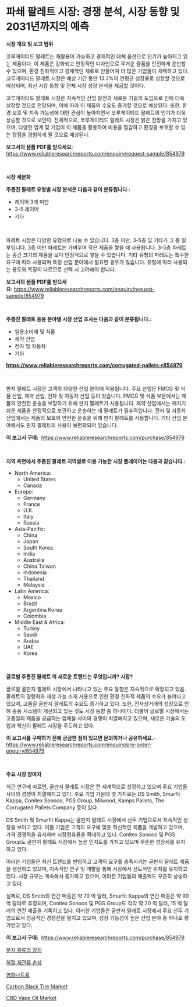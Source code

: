 <p><h1>파쇄 팔레트 시장: 경쟁 분석, 시장 동향 및 2031년까지의 예측</h1></p><p><strong>시장 개요 및 보고 범위</strong></p>
<p><p>코루게이티드 팔레트는 재활용이 가능하고 경제적인 대체 옵션으로 인기가 높아지고 있는 제품이다. 이 제품은 강화되고 안정적인 디자인으로 무거운 물품을 안전하게 운반할 수 있으며, 환경 친화적이고 경제적인 재료로 만들어져 더 많은 기업들이 채택하고 있다. 코루게이티드 팔레트 시장은 예상 기간 동안 13.3%의 연평균 성장율로 성장할 것으로 예상되며, 최신 시장 동향 및 전체 시장 성장 분석을 제공할 것이다.</p><p>코루게이티드 팔레트 시장은 지속적인 산업 발전과 새로운 기술의 도입으로 인해 더욱 성장할 것으로 전망되며, 이에 따라 이 제품의 수요도 증가할 것으로 예상된다. 또한, 환경 보호 및 지속 가능성에 대한 관심이 높아지면서 코루게이티드 팔레트의 인기가 더욱 상승할 것으로 보인다. 전체적으로, 코루게이티드 팔레트 시장은 밝은 전망을 가지고 있으며, 다양한 업계 및 기업이 이 제품을 활용하여 비용을 절감하고 환경을 보호할 수 있는 장점을 경험하게 될 것으로 예상된다.</p></p>
<p><strong>보고서의 샘플 PDF를 받으세요:</strong> <a href="https://www.reliableresearchreports.com/enquiry/request-sample/854979">https://www.reliableresearchreports.com/enquiry/request-sample/854979</a></p>
<p>&nbsp;</p>
<p><strong>시장 세분화</strong></p>
<p><strong>주름진 팔레트 유형별 시장 분석은 다음과 같이 분류됩니다.:</strong></p>
<p><ul><li>레이어 3개 미만</li><li>3-5 레이어</li><li>기타</li></ul></p>
<p>&nbsp;</p>
<p><p>파레트 시장은 다양한 유형으로 나눌 수 있습니다. 3층 미만, 3-5층 및 기타가 그 중 일부입니다. 3층 미만 파레트는 가벼우며 작은 제품을 쌓을 때 사용됩니다. 3-5층 파레트는 중간 크기의 제품을 보다 안정적으로 쌓을 수 있습니다. 기타 유형의 파레트는 특수한 요구에 따라 사용되며 특정 산업 분야에서 필요한 경우가 많습니다. 유형에 따라 사용되는 용도와 특징이 다르므로 선택 시 고려해야 합니다.</p></p>
<p><strong>보고서의 샘플 PDF를 받으세요:</strong>&nbsp;<a href="https://www.reliableresearchreports.com/enquiry/request-sample/854979">https://www.reliableresearchreports.com/enquiry/request-sample/854979</a></p>
<p>&nbsp;</p>
<p><strong> 주름진 팔레트 응용 분야별 시장 산업 조사는 다음과 같이 분류됩니다.:</strong></p>
<p><ul><li>일용소비재 및 식품</li><li>제약 산업</li><li>전자 및 자동차</li><li>기타</li></ul></p>
<p><strong><a href="https://www.reliableresearchreports.com/corrugated-pallets-r854979">https://www.reliableresearchreports.com/corrugated-pallets-r854979</a></strong></p>
<p>&nbsp;</p>
<p><p>판지 팔레트 시장은 고객의 다양한 산업 분야에 적용됩니다. 주요 산업은 FMCG 및 식품 산업, 제약 산업, 전자 및 자동차 산업 등이 있습니다. FMCG 및 식품 부문에서는 제품의 안전한 운송을 보장하기 위해 판지 팔레트가 사용됩니다. 제약 산업에서는 깨지기 쉬운 제품을 안정적으로 보관하고 운송하는 데 팔레트가 필수적입니다. 전자 및 자동차 산업에서는 제품의 보호와 안전한 운송을 위해 판지 팔레트를 사용합니다. 기타 산업 분야에서도 판지 팔레트의 사용이 보편화되어 있습니다.</p></p>
<p><strong>이 보고서 구매:</strong>&nbsp; <a href="https://www.reliableresearchreports.com/purchase/854979">https://www.reliableresearchreports.com/purchase/854979</a></p>
<p>&nbsp;</p>
<p><strong>지역 측면에서 주름진 팔레트 지역별로 이용 가능한 시장 플레이어는 다음과 같습니다.:</strong></p>
<p><ul>
    <li>
        North America:
        <ul>
            <li>United States</li>
            <li>Canada</li>
        </ul>
    </li>
    <li>
        Europe:
        <ul>
            <li>Germany</li>
            <li>France</li>
            <li>U.K.</li>
            <li>Italy</li>
            <li>Russia</li>
        </ul>
    </li>
    <li>
        Asia-Pacific:
        <ul>
            <li>China</li>
            <li>Japan</li>
            <li>South Korea</li>
            <li>India</li>
            <li>Australia</li>
            <li>China Taiwan</li>
            <li>Indonesia</li>
            <li>Thailand</li>
            <li>Malaysia</li>
        </ul>
    </li>
    <li>
        Latin America:
        <ul>
            <li>Mexico</li>
            <li>Brazil</li>
            <li>Argentina Korea</li>
            <li>Colombia</li>
        </ul>
    </li>
    <li>
        Middle East & Africa:
        <ul>
            <li>Turkey</li>
            <li>Saudi</li>
            <li>Arabia</li>
            <li>UAE</li>
            <li>Korea</li>
        </ul>
    </li>
    </ul></p>
<p>&nbsp;</p>
<p><strong>글로벌 주름진 팔레트 의 새로운 트렌드는 무엇입니까? 시장?</strong></p>
<p><p>글로벌 골판지 팔레트 시장에서 나타나고 있는 주요 동향은 지속적으로 확장되고 있음. 팔레트의 경량화와 재생 가능 소재 사용으로 인한 환경 친화적 제품의 수요가 늘어나고 있으며, 고품질 골판지 팔레트의 수요도 증가하고 있다. 또한, 전자상거래의 성장으로 인해 송풍 시스템이 개선되고 있는 것도 시장 동향 중 하나이다. 더불어 글로벌 시장에서는 고품질의 제품을 공급하는 업체들 사이의 경쟁이 치열해지고 있으며, 새로운 기술의 도입과 혁신이 팔레트 시장을 주도하고 있다.</p></p>
<p><strong>이 보고서를 구매하기 전에 궁금한 점이 있으면 문의하거나 공유하세요.</strong>- <a href="https://www.reliableresearchreports.com/enquiry/pre-order-enquiry/854979">https://www.reliableresearchreports.com/enquiry/pre-order-enquiry/854979</a></p>
<p>&nbsp;</p>
<p><strong>주요 시장 참여자</strong></p>
<p><p>최근 연구에 따르면, 골판지 팔레트 시장은 전 세계적으로 성장하고 있으며 주요 기업들 사이의 경쟁이 치열해지고 있다. 주요 기업 가운데 몇 가지로는 DS Smith, Smurfit Kappa, Conitex Sonoco, PGS Group, Milwood, Kamps Pallets, The Corrugated Pallets Company 등이 있다. </p><p>DS Smith 및 Smurfit Kappa는 골판지 팔레트 시장에서 선두 기업으로서 지속적인 성장을 보이고 있다. 이들 기업은 고객의 요구에 맞춘 혁신적인 제품을 개발하고 있으며, 가격 경쟁력을 유지하며 시장점유율을 확대하고 있다. Conitex Sonoco 및 PGS Group도 골판지 팔레트 시장에서 높은 인지도를 가지고 있으며 꾸준한 성장세를 유지하고 있다.</p><p>이러한 기업들은 최신 트렌드를 반영하고 고객의 요구를 충족시키는 골판지 팔레트 제품을 생산하고 있으며, 지속적인 연구 및 개발을 통해 시장에서 선도적인 위치를 유지하고 있다. 시장 규모는 계속해서 증가하고 있으며, 이러한 기업들의 매출액도 꾸준히 상승하고 있다.</p><p>실제로, DS Smith의 연간 매출은 약 70 억 달러, Smurfit Kappa의 연간 매출은 약 90 억 달러로 추정되며, Conitex Sonoco 및 PGS Group도 각각 약 20 억 달러, 15 억 달러의 연간 매출을 기록하고 있다. 이러한 기업들은 골판지 팔레트 시장에서 주요 선두 기업으로서 성공적인 경쟁전을 펼치고 있으며, 성장 가능성이 높은 산업 분야 중 하나로 평가받고 있다.</p></p>
<p><strong>이 보고서 구매:</strong>&nbsp;&nbsp;<a href="https://www.reliableresearchreports.com/purchase/854979">https://www.reliableresearchreports.com/purchase/854979</a></p>
<p><p><a href="https://medium.com/@genius6587678/%EB%B6%84%EC%9E%90-%EC%A6%9D%EB%A5%98-%EC%9E%A5%EC%B9%98-%EC%8B%9C%EC%9E%A5-%EB%B3%B4%EA%B3%A0%EC%84%9C%EB%8A%94-%EC%9D%B4-%EC%8B%9C%EC%9E%A5%EC%9D%98-%EC%B5%9C%EC%8B%A0-%ED%8A%B8%EB%A0%8C%EB%93%9C%EC%99%80-%EC%84%B1%EC%9E%A5-%EA%B8%B0%ED%9A%8C%EB%A5%BC-%EB%B3%B4%EC%97%AC%EC%A4%8D%EB%8B%88%EB%8B%A4-79940ce2cc11">분자 증류법 장치</a></p><p><a href="https://github.com/vsoq0zknh59/Market-Research-Report-List-1/blob/main/446755016604.md">허혈 재관류 손상</a></p><p><a href="https://medium.com/@joeyjohns20/%EB%82%98%ED%8A%B8%EB%A5%A8-%EC%97%BC%ED%99%94%EB%AC%BC-%EC%8B%9C%EC%9E%A5-%EB%B6%84%EC%84%9D-%EA%B8%80%EB%A1%9C%EB%B2%8C-%EC%82%B0%EC%97%85-%EC%A0%84%EB%A7%9D-%EB%B0%8F-%EC%98%88%EC%B8%A1-2024%EB%85%84%EB%B6%80%ED%84%B0-2031%EB%85%84%EA%B9%8C%EC%A7%80-634a663f1cca">염화나트륨</a></p><p><a href="https://issuu.com/reportprime-2/docs/carbon-black-tire-market-size-2030.pptx">Carbon Black Tire Market</a></p><p><a href="https://www.linkedin.com/pulse/cbd-vape-oil-market-growth-trends-covid-19-impact-forecasts-nvfae?trackingId=PBXzEXyw3SVNzAvvv%2FFq0g%3D%3D">CBD Vape Oil Market</a></p></p>
